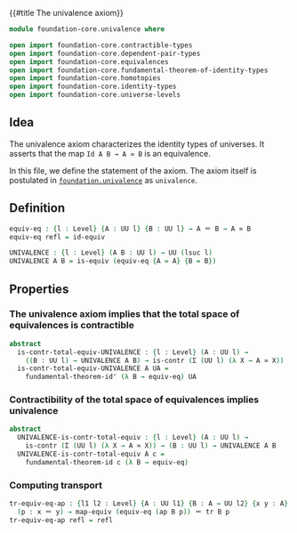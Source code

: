 {{#title  The univalence axiom}}

```agda
module foundation-core.univalence where

open import foundation-core.contractible-types
open import foundation-core.dependent-pair-types
open import foundation-core.equivalences
open import foundation-core.fundamental-theorem-of-identity-types
open import foundation-core.homotopies
open import foundation-core.identity-types
open import foundation-core.universe-levels
```

## Idea

The univalence axiom characterizes the identity types of universes. It asserts that the map `Id A B → A ≃ B` is an equivalence.

In this file, we define the statement of the axiom. The axiom itself is postulated in [`foundation.univalence`](foundation.univalence.html) as `univalence`.

## Definition

```agda
equiv-eq : {l : Level} {A : UU l} {B : UU l} → A ＝ B → A ≃ B
equiv-eq refl = id-equiv

UNIVALENCE : {l : Level} (A B : UU l) → UU (lsuc l)
UNIVALENCE A B = is-equiv (equiv-eq {A = A} {B = B})
```

## Properties

### The univalence axiom implies that the total space of equivalences is contractible

```agda
abstract
  is-contr-total-equiv-UNIVALENCE : {l : Level} (A : UU l) →
    ((B : UU l) → UNIVALENCE A B) → is-contr (Σ (UU l) (λ X → A ≃ X))
  is-contr-total-equiv-UNIVALENCE A UA =
    fundamental-theorem-id' (λ B → equiv-eq) UA
```

### Contractibility of the total space of equivalences implies univalence

```agda
abstract
  UNIVALENCE-is-contr-total-equiv : {l : Level} (A : UU l) →
    is-contr (Σ (UU l) (λ X → A ≃ X)) → (B : UU l) → UNIVALENCE A B
  UNIVALENCE-is-contr-total-equiv A c =
    fundamental-theorem-id c (λ B → equiv-eq)
```

### Computing transport

```agda
tr-equiv-eq-ap : {l1 l2 : Level} {A : UU l1} {B : A → UU l2} {x y : A}
  (p : x ＝ y) → map-equiv (equiv-eq (ap B p)) ＝ tr B p
tr-equiv-eq-ap refl = refl
```
